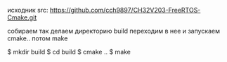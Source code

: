 исходник 
src:
 https://github.com/cch9897/CH32V203-FreeRTOS-Cmake.git

собираем так
делаем директорию build
переходим в нее
и запускаем cmake..
потом make

$ mkdir build
$ cd build
$ cmake ..
$ make


